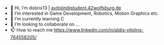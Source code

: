 - 👋 Hi, I’m dobrix13 | avitolin@student.42wolfsburg.de
- 👀 I’m interested in Game Development, Robotics, Motion Graphics etc.
- 🌱 I’m currently learning C
- 💞️ I’m looking to collaborate on ...
- 📫 How to reach me https://www.linkedin.com/in/aldis-vitolins-764558205/

<!---
dobrix13/dobrix13 is a ✨ special ✨ repository because its `README.md` (this file) appears on your GitHub profile.
You can click the Preview link to take a look at your changes.
--->
